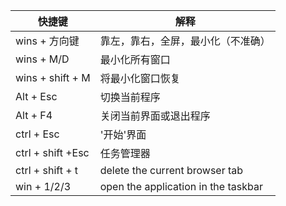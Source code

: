 | 快捷键            | 解释                                |
| ----------------- | ----------------------------------- |
| wins + 方向键     | 靠左，靠右，全屏，最小化（不准确）  |
| wins + M/D        | 最小化所有窗口                      |
| wins + shift + M  | 将最小化窗口恢复                    |
| Alt + Esc         | 切换当前程序                        |
| Alt + F4          | 关闭当前界面或退出程序              |
| ctrl + Esc        | '开始'界面                          |
| ctrl + shift +Esc | 任务管理器                          |
| ctrl + shift + t  | delete the current browser tab      |
| win + 1/2/3       | open the application in the taskbar |

